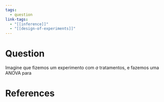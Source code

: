 ```yaml
---
tags:
  - question
link-tags:
  - "[[inference]]"
  - "[[design-of-experiments]]"
---
```

# Question
Imagine que fizemos um experimento com $a$ tratamentos, e fazemos uma ANOVA para

# References

